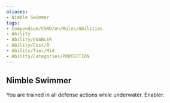 ```yaml
---
aliases:
- Nimble Swimmer
tags:
- Compendium/CSRD/en/Rules/Abilities
- Ability
- Ability/ENABLER
- Ability/Cost/0
- Ability/Tier/Mid
- Ability/Categories/PROTECTION
---
```


  
## Nimble Swimmer  
You are trained in all defense actions while underwater. Enabler. 
